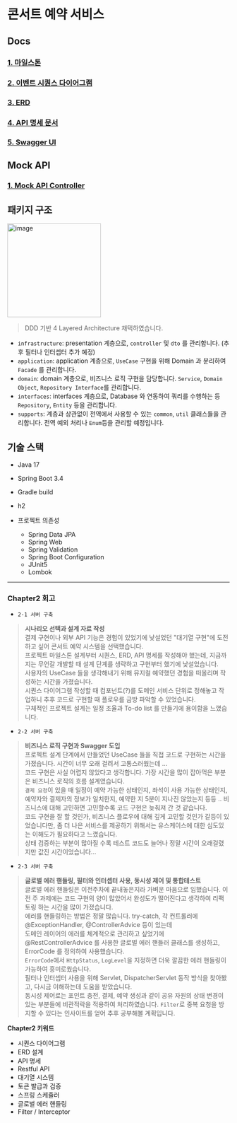 
# 콘서트 예약 서비스

## Docs
### [1. 마일스톤](https://github.com/Goryeojin/hhplus-concert/blob/step5/docs/01_Milstone.md)
### [2. 이벤트 시퀀스 다이어그램](https://github.com/Goryeojin/hhplus-concert/blob/step5/docs/02_Sequence.md)

### [3. ERD](https://github.com/Goryeojin/hhplus-concert/blob/step6/docs/03_ERD.md)
### [4. API 명세 문서](https://github.com/Goryeojin/hhplus-concert/blob/step6/docs/04_API_specification.md)
### [5. Swagger UI](https://github.com/Goryeojin/hhplus-concert/blob/step6/docs/05_Swagger_UI.md)

## Mock API
### [1. Mock API Controller](https://github.com/Goryeojin/hhplus-concert/blob/step6/src/main/java/hhplus/concert/interfaces/controller/MockApiController.java)

## 패키지 구조
<img width="212" alt="image" src="https://github.com/user-attachments/assets/5096b9c7-477d-4969-872e-e5de2564050d">
  
> DDD 기반 4 Layered Architecture 채택하였습니다.

- `infrastructure`: presentation 계층으로, `controller` 및 `dto` 를 관리합니다. (추후 필터나 인터셉터 추가 예정)
- `application`: application 계층으로, `UseCase` 구현을 위해 Domain 과 분리하여 `Facade` 를 관리합니다.
- `domain`: domain 계층으로, 비즈니스 로직 구현을 담당합니다. `Service`, `Domain Object`, `Repository Interface`를 관리합니다.
- `interfaces`: interfaces 계층으로, Database 와 연동하여 쿼리를 수행하는 등 `Repository`, `Entity` 등을 관리합니다.
- `supports`: 계층과 상관없이 전역에서 사용할 수 있는 `common`, `util` 클래스들을 관리합니다. 전역 예외 처리나 `Enum`등을 관리할 예정입니다.

## 기술 스택
- Java 17
- Spring Boot 3.4
- Gradle build
- h2

- 프로젝트 의존성
  - Spring Data JPA
  - Spring Web
  - Spring Validation
  - Spring Boot Configuration
  - JUnit5
  - Lombok

---

### Chapter2 회고

- `2-1 서버 구축`   
> **시나리오 선택과 설계 자료 작성**   
> 결제 구현이나 외부 API 기능은 경험이 있었기에 낯설었던 "대기열 구현"에 도전하고 싶어 콘서트 예약 시스템을 선택했습니다.   
> 프로젝트 마일스톤 설계부터 시퀀스, ERD, API 명세를 작성해야 했는데, 지금까지는 무언갈 개발할 때 설계 단계를 생략하고 구현부터 했기에 낯설었습니다.   
> 사용자의 UseCase 들을 생각해내기 위해 뮤지컬 예약했던 경험을 떠올리며 작성하는 시간을 가졌습니다.   
> 시퀀스 다이어그램 작성할 때 컴포넌트(?)를 도메인 서비스 단위로 정해놓고 작업하니 추후 코드로 구현할 때 플로우를 금방 파악할 수 있었습니다.   
> 구체적인 프로젝트 설계는 일정 조율과 To-do list 를 만들기에 용이함을 느꼈습니다.

- `2-2 서버 구축`
> **비즈니스 로직 구현과 Swagger 도입**   
> 프로젝트 설계 단계에서 만들었던 UseCase 들을 직접 코드로 구현하는 시간을 가졌습니다. 시간이 너무 오래 걸려서 고통스러웠는데 ...   
> 코드 구현은 사실 어렵지 않았다고 생각합니다. 가장 시간을 많이 잡아먹은 부분은 비즈니스 로직의 흐름 설계였습니다.   
> `결제 요청`이 있을 때 일정이 예약 가능한 상태인지, 좌석이 사용 가능한 상태인지, 예약자와 결제자의 정보가 일치한지, 예약한 지 5분이 지나진 않았는지 등등 .. 비즈니스에 대해 고민하면 고민할수록 코드 구현은 늦춰져 간 것 같습니다.   
> 코드 구현을 잘 할 것인가, 비즈니스 플로우에 대해 깊게 고민할 것인가 갈등이 있었습니다만, 좀 더 나은 서비스를 제공하기 위해서는 유스케이스에 대한 심도있는 이해도가 필요하다고 느꼈습니다.   
> 상태 검증하는 부분이 많아질 수록 테스트 코드도 늘어나 정말 시간이 오래걸렸지만 값진 시간이었습니다...

- `2-3 서버 구축`
> **글로벌 에러 핸들링, 필터와 인터셉터 사용, 동시성 제어 및 통합테스트**   
> 글로벌 에러 핸들링은 이전주차에 끝내놓은지라 가벼운 마음으로 임했습니다. 이전 주 과제에는 코드 구현의 양이 많았어서 완성도가 떨어진다고 생각하여 리팩토링 하는 시간을 많이 가졌습니다.   
> 에러를 핸들링하는 방법은 정말 많습니다. try-catch, 각 컨트롤러에 @ExceptionHandler, @ControllerAdvice 등이 있는데   
> 도메인 레이어의 에러를 체계적으로 관리하고 싶었기에 @RestControllerAdvice 를 사용한 글로벌 에러 핸들러 클래스를 생성하고, ErrorCode 를 정의하여 사용했습니다.   
> `ErrorCode`에서 `HttpStatus`, `LogLevel`을 지정하면 더욱 깔끔한 에러 핸들링이 가능하여 흥미로웠습니다.   
> 필터나 인터셉터 사용을 위해 Servlet, DispatcherServlet 동작 방식을 찾아봤고, 다시금 이해하는데 도움을 받았습니다.   
> 동시성 제어로는 포인트 충전, 결제, 예약 생성과 같이 공유 자원의 상태 변경이 있는 부분들에 비관적락을 적용하여 처리하였습니다. `Filter`로 중복 요청을 방지할 수 있다는 인사이트를 얻어 추후 공부해볼 계획입니다.

**Chapter2 키워드**
- 시퀀스 다이어그램
- ERD 설계
- API 명세
- Restful API
- 대기열 시스템
- 토큰 발급과 검증
- 스프링 스케쥴러
- 글로벌 에러 핸들링
- Filter / Interceptor